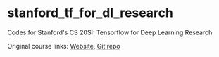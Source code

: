 # stanford_tf_for_dl_research
Codes for Stanford's CS 20SI: Tensorflow for Deep Learning Research

Original course links: [Website](https://web.stanford.edu/class/cs20si/index.html), [Git repo](https://github.com/chiphuyen/stanford-tensorflow-tutorials)
